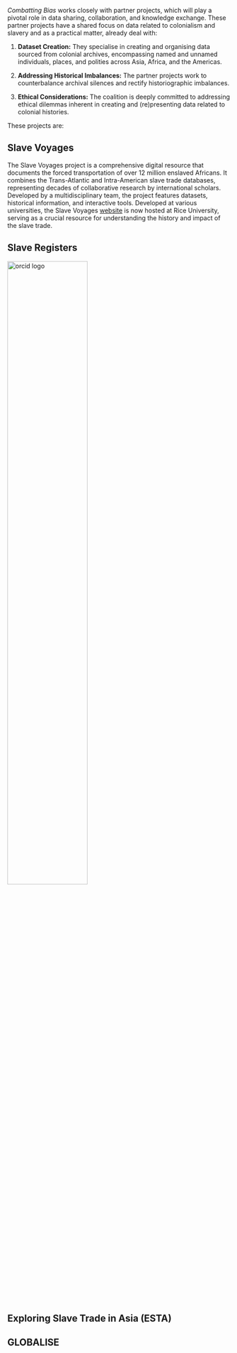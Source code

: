 _Combatting Bias_ works closely with partner projects, which will play a pivotal role in data sharing, collaboration, and knowledge exchange. These partner projects have a shared focus on data related to colonialism and slavery and as a practical matter, already deal with:

1. **Dataset Creation:** They specialise in creating and organising data sourced from colonial archives, encompassing named and unnamed individuals, places, and polities across Asia, Africa, and the Americas.

2. **Addressing Historical Imbalances:** The partner projects work to counterbalance archival silences and rectify historiographic imbalances.

3. **Ethical Considerations:** The coalition is deeply committed to addressing ethical dilemmas inherent in creating and (re)presenting data related to colonial histories.

These projects are:

## Slave Voyages

The Slave Voyages project is a comprehensive digital resource that documents the forced transportation of over 12 million enslaved Africans. It combines the Trans-Atlantic and Intra-American slave trade databases, representing decades of collaborative research by international scholars. Developed by a multidisciplinary team, the project features datasets, historical information, and interactive tools. Developed at various universities, the Slave Voyages [website](https://www.slavevoyages.org/) is now hosted at Rice University, serving as a crucial resource for understanding the history and impact of the slave trade.

## Slave Registers

<img src="../static/img/slaveregisters.jpeg" alt="orcid logo" style="width:60%;">


## Exploring Slave Trade in Asia (ESTA)

## GLOBALISE
